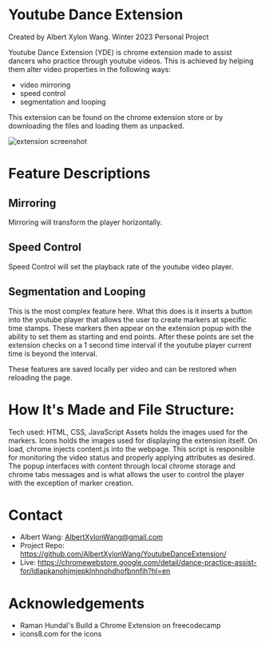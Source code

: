 # Youtube Dance Extension

Created by Albert Xylon Wang. Winter 2023 Personal Project

Youtube Dance Extension (YDE) is chrome extension made to assist dancers who practice through youtube videos.
This is achieved by helping them alter video properties in the following ways:
- video mirroring
- speed control
- segmentation and looping

This extension can be found on the chrome extension store or by downloading the files and loading them as unpacked.

![extension screenshot](https://github.com/AlbertXylonWang/YoutubeDanceExtension/assets/89566740/7b430c81-9091-4a31-8282-fb8841176b6f)

# Feature Descriptions
## Mirroring
Mirroring will transform the player horizontally.
## Speed Control
Speed Control will set the playback rate of the youtube video player.

## Segmentation and Looping
This is the most complex feature here. What this does is it inserts a button into the youtube player that allows the user to create markers at specific time stamps. These markers then appear on the extension popup with the ability to set them as starting and end points. After these points are set the extension checks on a 1 second time interval if the youtube player current time is beyond the interval.

These features are saved locally per video and can be restored when reloading the page.
# How It's Made and File Structure:
Tech used: HTML, CSS, JavaScript
Assets holds the images used for the markers.
Icons holds the images used for displaying the extension itself.
On load, chrome injects content.js into the webpage. This script is responsible for monitoring the video status and properly applying attributes as desired.
The popup interfaces with content through local chrome storage and chrome tabs messages and is what allows the user to control the player with the exception of marker creation.

# Contact
- Albert Wang: AlbertXylonWang@gmail.com
- Project Repo: https://github.com/AlbertXylonWang/YoutubeDanceExtension/
- Live: https://chromewebstore.google.com/detail/dance-practice-assist-for/ldlapkanohjmjepklnhnohdhofbnnfih?hl=en

# Acknowledgements
- Raman Hundal's Build a Chrome Extension on freecodecamp
- icons8.com for the icons
